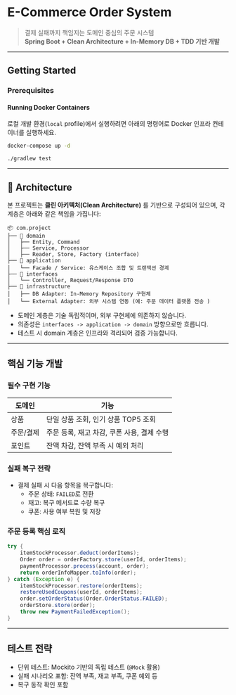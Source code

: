 #  E-Commerce Order System

> 결제 실패까지 책임지는 도메인 중심의 주문 시스템  
> **Spring Boot + Clean Architecture + In-Memory DB + TDD 기반 개발**

---

##  Getting Started

### Prerequisites

####  Running Docker Containers

로컬 개발 환경(`local` profile)에서 실행하려면 아래의 명령어로 Docker 인프라 컨테이너를 실행하세요.

```bash
docker-compose up -d
```

```bash
./gradlew test
```

---

## :bookmark_tabs: Architecture

본 프로젝트는 **클린 아키텍처(Clean Architecture)** 를 기반으로 구성되어 있으며, 각 계층은 아래와 같은 책임을 가집니다:

```
📦 com.project
├── 📁 domain
│   ├── Entity, Command
│   ├── Service, Processor
│   ├── Reader, Store, Factory (interface)
├── 📁 application
│   └── Facade / Service: 유스케이스 조합 및 트랜잭션 경계
├── 📁 interfaces
│   └── Controller, Request/Response DTO
├── 📁 infrastructure
│   ├── DB Adapter: In-Memory Repository 구현체
│   └── External Adapter: 외부 시스템 연동 (예: 주문 데이터 플랫폼 전송 )
```

- 도메인 계층은 기술 독립적이며, 외부 구현체에 의존하지 않습니다.
- 의존성은 `interfaces -> application -> domain` 방향으로만 흐릅니다.
- 테스트 시 domain 계층은 인프라와 격리되어 검증 가능합니다.

---

##  핵심 기능 개발

###  필수 구현 기능

| 도메인    | 기능                                   |
|-----------|----------------------------------------|
| 상품      | 단일 상품 조회, 인기 상품 TOP5 조회     |
| 주문/결제 | 주문 등록, 재고 차감, 쿠폰 사용, 결제 수행 |
| 포인트    | 잔액 차감, 잔액 부족 시 예외 처리       |

###  실패 복구 전략

- 결제 실패 시 다음 항목을 복구합니다:
    - 주문 상태: `FAILED`로 전환
    - 재고: 복구 메서드로 수량 복구
    - 쿠폰: 사용 여부 복원 및 저장

###  주문 등록 핵심 로직

```java
try {
    itemStockProcessor.deduct(orderItems);
    Order order = orderFactory.store(userId, orderItems);
    paymentProcessor.process(account, order);
    return orderInfoMapper.toInfo(order);
} catch (Exception e) {
    itemStockProcessor.restore(orderItems);
    restoreUsedCoupons(userId, orderItems);
    order.setOrderStatus(Order.OrderStatus.FAILED);
    orderStore.store(order);
    throw new PaymentFailedException();
}
```

---

##  테스트 전략

- 단위 테스트: Mockito 기반의 독립 테스트 (`@Mock` 활용)
- 실패 시나리오 포함: 잔액 부족, 재고 부족, 쿠폰 예외 등
- 복구 동작 확인 포함



